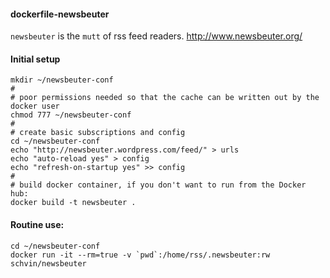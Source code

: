 #### dockerfile-newsbeuter

`newsbeuter` is the `mutt` of rss feed readers. http://www.newsbeuter.org/

#### Initial setup

```
mkdir ~/newsbeuter-conf
#
# poor permissions needed so that the cache can be written out by the docker user
chmod 777 ~/newsbeuter-conf
#
# create basic subscriptions and config
cd ~/newsbeuter-conf
echo "http://newsbeuter.wordpress.com/feed/" > urls
echo "auto-reload yes" > config
echo "refresh-on-startup yes" >> config
#
# build docker container, if you don't want to run from the Docker hub:
docker build -t newsbeuter .
```

#### Routine use:
```
cd ~/newsbeuter-conf
docker run -it --rm=true -v `pwd`:/home/rss/.newsbeuter:rw schvin/newsbeuter
```
